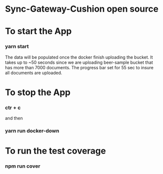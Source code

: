 # Sync-Gateway-Cushion open source
# To start the App

### yarn start

The data will be populated once the docker finish uploading the bucket. It takes up to ~50 seconds since we are uploading beer-sample bucket that has more than 7000 documents. The progress bar set for 55 sec to insure all documents are uploaded.

# To stop the App

### ctr + c

 and then
 
### yarn run docker-down

# To run the test coverage

### npm run cover